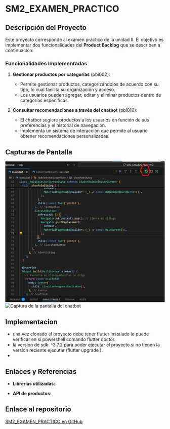 # SM2_EXAMEN_PRACTICO

## Descripción del Proyecto

Este proyecto corresponde al examen práctico de la unidad II. El objetivo es implementar dos funcionalidades del **Product Backlog** que se describen a continuación:

### Funcionalidades Implementadas

1. **Gestionar productos por categorías** (pbi002): 
   - Permite gestionar productos, categorizándolos de acuerdo con su tipo, lo cual facilita su organización y acceso.
   - Los usuarios pueden agregar, editar y eliminar productos dentro de categorías específicas.

2. **Consultar recomendaciones a través del chatbot** (pbi010):
   - El chatbot sugiere productos a los usuarios en función de sus preferencias y el historial de navegación.
   - Implementa un sistema de interacción que permite al usuario obtener recomendaciones personalizadas.

## Capturas de Pantalla

![Captura de la pantalla de gestionar productos](imagenes_exu2/1.png)
![Captura de la pantalla del chatbot](.png)
## Implementacion
- una vez clonado el proyecto debe tener flutter instalado lo puede verificar en si powershell comando flutter doctor.
- la version de sdk: ^3.7.2 para poder ejecutar el proyecto si no tienen la version reciente ejecutar (flutter upgrade
).
- 
## Enlaces y Referencias

- **Librerías utilizadas**:

  
- **API de productos**:


## Enlace al repositorio

[SM2_EXAMEN_PRACTICO en GitHub](https://github.com/jesushuallpa/SM2_EXAMEN_PRACTICO)
